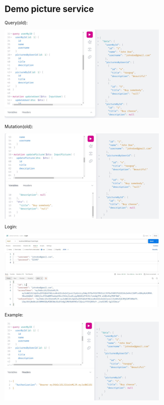 # Demo picture service

Query(old):

![GraphQL query](docs/graphql-req.JPG)

Mutation(old): 

![GraphQL mutation](docs/graphql-req-mut.JPG)

Login:

![Postman get token](docs/login.JPG)

Example:

![GraphQL query with auth](docs/graphql-req-auth.JPG)

